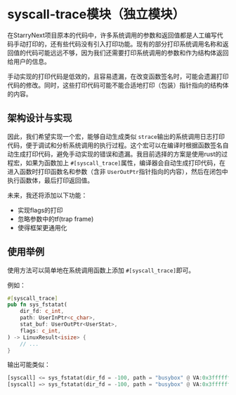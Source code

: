 # syscall-trace模块（独立模块）

在StarryNext项目原本的代码中，许多系统调用的参数和返回值都是人工编写代码手动打印的，还有些代码没有引入打印功能。现有的部分打印系统调用名称和返回值的代码可能远远不够，因为我们还需要打印系统调用的参数和作为结构体返回给用户的信息。

手动实现的打印代码是低效的，且容易遗漏，在改变函数签名时，可能会遗漏打印代码的修改。同时，这些打印代码可能不能合适地打印（包装）指针指向的结构体的内容。

## 架构设计与实现

因此，我们希望实现一个宏，能够自动生成类似 `strace`输出的系统调用日志打印代码，便于调试和分析系统调用的执行过程。这个宏可以在编译时根据函数签名自动生成打印代码，避免手动实现的错误和遗漏。我目前选择的方案是使用rust的过程宏，如果为函数加上 `#[syscall_trace]`属性，编译器会自动生成打印代码，在进入函数时打印函数名和参数（含非 `UserOutPtr`指针指向的内容），然后在闭包中执行函数体，最后打印返回值。

未来，我还将添加以下功能：

- 实现flags的打印
- 忽略参数中的tf(trap frame)
- 使得框架更通用化

## 使用举例

使用方法可以简单地在系统调用函数上添加 `#[syscall_trace]`即可。

例如：

```rust
#[syscall_trace]
pub fn sys_fstatat(
    dir_fd: c_int,
    path: UserInPtr<c_char>,
    stat_buf: UserOutPtr<UserStat>,
    flags: c_int,
) -> LinuxResult<isize> {
    // ...
}
```

输出可能类似：

```rust
[syscall] <= sys_fstatat(dir_fd = -100, path = "busybox" @ VA:0x3ffffffcb, stat_buf = ... @ VA:0x3fffffab0, flags = 0)
[syscall] => sys_fstatat(dir_fd = -100, path = "busybox" @ VA:0x3ffffffcb, stat_buf = UserStat { st_dev: 0, st_ino: 1, st_mode: 33188, st_nlink: 1, st_uid: 1000, st_gid: 1000, st_rdev: 0, _pad0: 0, st_size: 1104040, st_blksize: 512, _pad1: 0, st_blocks: 2157, st_atime: TimeSpec { seconds: 0, nanoseconds: 0 }, st_mtime: TimeSpec { seconds: 0, nanoseconds: 0 }, st_ctime: TimeSpec { seconds: 0, nanoseconds: 0 }, _unused: [0, 0] } @ VA:0x3fffffab0, flags = 0) = 0
```
